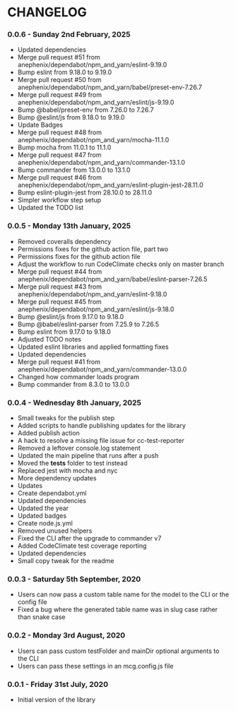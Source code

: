 # CHANGELOG

### 0.0.6 - Sunday 2nd February, 2025

- Updated dependencies
- Merge pull request #51 from anephenix/dependabot/npm_and_yarn/eslint-9.19.0
- Bump eslint from 9.18.0 to 9.19.0
- Merge pull request #50 from anephenix/dependabot/npm_and_yarn/babel/preset-env-7.26.7
- Merge pull request #49 from anephenix/dependabot/npm_and_yarn/eslint/js-9.19.0
- Bump @babel/preset-env from 7.26.0 to 7.26.7
- Bump @eslint/js from 9.18.0 to 9.19.0
- Update Badges
- Merge pull request #48 from anephenix/dependabot/npm_and_yarn/mocha-11.1.0
- Bump mocha from 11.0.1 to 11.1.0
- Merge pull request #47 from anephenix/dependabot/npm_and_yarn/commander-13.1.0
- Bump commander from 13.0.0 to 13.1.0
- Merge pull request #46 from anephenix/dependabot/npm_and_yarn/eslint-plugin-jest-28.11.0
- Bump eslint-plugin-jest from 28.10.0 to 28.11.0
- Simpler workflow step setup
- Updated the TODO list

### 0.0.5 - Monday 13th January, 2025

- Removed coveralls dependency
- Permissions fixes for the github action file, part two
- Permissions fixes for the github action file
- Adjust the workflow to run CodeClimate checks only on master branch
- Merge pull request #44 from anephenix/dependabot/npm_and_yarn/babel/eslint-parser-7.26.5
- Merge pull request #43 from anephenix/dependabot/npm_and_yarn/eslint-9.18.0
- Merge pull request #45 from anephenix/dependabot/npm_and_yarn/eslint/js-9.18.0
- Bump @eslint/js from 9.17.0 to 9.18.0
- Bump @babel/eslint-parser from 7.25.9 to 7.26.5
- Bump eslint from 9.17.0 to 9.18.0
- Adjusted TODO notes
- Updated eslint libraries and applied formatting fixes
- Updated dependencies
- Merge pull request #41 from anephenix/dependabot/npm_and_yarn/commander-13.0.0
- Changed how commander loads program
- Bump commander from 8.3.0 to 13.0.0

### 0.0.4 - Wednesday 8th January, 2025

- Small tweaks for the publish step
- Added scripts to handle publishing updates for the library
- Added publish action
- A hack to resolve a missing file issue for cc-test-reporter
- Removed a leftover console.log statement
- Updated the main pipeline that runs after a push
- Moved the __tests__ folder to test instead
- Replaced jest with mocha and nyc
- More dependency updates
- Updates
- Create dependabot.yml
- Updated dependencies
- Updated the year
- Updated badges
- Create node.js.yml
- Removed unused helpers
- Fixed the CLI after the upgrade to commander v7
- Added CodeClimate test coverage reporting
- Updated dependencies
- Small copy tweak for the readme

### 0.0.3 - Saturday 5th September, 2020

-   Users can now pass a custom table name for the model to the CLI or the config file
-   Fixed a bug where the generated table name was in slug case rather than snake case

### 0.0.2 - Monday 3rd August, 2020

-   Users can pass custom testFolder and mainDir optional arguments to the CLI
-   Users can pass these settings in an mcg.config.js file

### 0.0.1 - Friday 31st July, 2020

-   Initial version of the library
